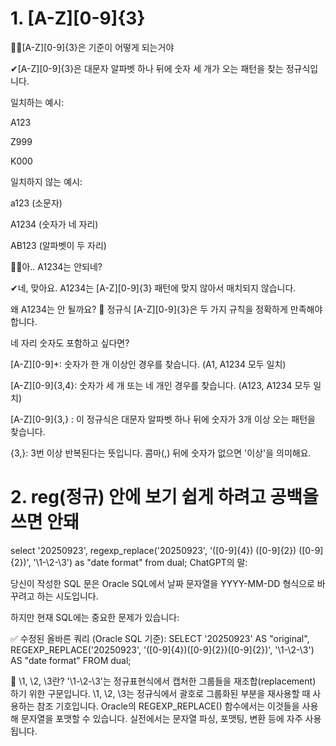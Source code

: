 # 1. [A-Z][0-9]{3}

🤷‍♀️[A-Z][0-9]{3}은 기준이 어떻게 되는거야

✔[A-Z][0-9]{3}은 대문자 알파벳 하나 뒤에 숫자 세 개가 오는 패턴을 찾는 정규식입니다.

일치하는 예시:

A123

Z999

K000

일치하지 않는 예시:

a123 (소문자)

A1234 (숫자가 네 자리)

AB123 (알파벳이 두 자리)

🤷‍♀️아.. A1234는 안되네?

✔네, 맞아요. A1234는 [A-Z][0-9]{3} 패턴에 맞지 않아서 매치되지 않습니다.

왜 A1234는 안 될까요? 🤔
정규식 [A-Z][0-9]{3}은 두 가지 규칙을 정확하게 만족해야 합니다.

네 자리 숫자도 포함하고 싶다면?

[A-Z][0-9]+: 숫자가 한 개 이상인 경우를 찾습니다. (A1, A1234 모두 일치)

[A-Z][0-9]{3,4}: 숫자가 세 개 또는 네 개인 경우를 찾습니다. (A123, A1234 모두 일치)

[A-Z][0-9]{3,} : 이 정규식은 대문자 알파벳 하나 뒤에 숫자가 3개 이상 오는 패턴을 찾습니다.

{3,}: 3번 이상 반복된다는 뜻입니다. 콤마(,) 뒤에 숫자가 없으면 '이상'을 의미해요.


# 2. reg(정규) 안에 보기 쉽게 하려고 공백을 쓰면 안돼

select '20250923',
        regexp_replace('20250923', '([0-9]{4}) ([0-9]{2}) ([0-9]{2})',
                    '\1-\2-\3') as "date format"
                    from dual;
ChatGPT의 말:

당신이 작성한 SQL 문은 Oracle SQL에서 날짜 문자열을 YYYY-MM-DD 형식으로 바꾸려고 하는 시도입니다.

하지만 현재 SQL에는 중요한 문제가 있습니다:

✅ 수정된 올바른 쿼리 (Oracle SQL 기준):
SELECT 
    '20250923' AS "original",
    REGEXP_REPLACE('20250923', '([0-9]{4})([0-9]{2})([0-9]{2})', '\1-\2-\3') AS "date format"
FROM dual;


🔁 \1, \2, \3란?
'\1-\2-\3'는 정규표현식에서 캡처한 그룹들을 재조합(replacement) 하기 위한 구문입니다.
\1, \2, \3는 정규식에서 괄호로 그룹화된 부분을 재사용할 때 사용하는 참조 기호입니다.
Oracle의 REGEXP_REPLACE() 함수에서는 이것들을 사용해 문자열을 포맷할 수 있습니다.
실전에서는 문자열 파싱, 포맷팅, 변환 등에 자주 사용됩니다.
